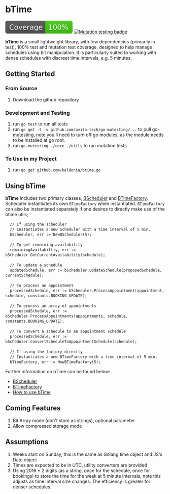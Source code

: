# bTime

![Test Coverage](./coverage-badge.svg) [![Mutation testing badge](https://img.shields.io/endpoint?style=flat&url=https%3A%2F%2Fbadge-api.stryker-mutator.io%2Fgithub.com%2Fkeldonia%2FbTime%2Fmaster)](https://dashboard.stryker-mutator.io/reports/github.com/keldonia/bTime/master)

**bTime** is a small lightweight library, with few dependencies (primarily in test), 
 100% test and mutation test coverage, designed to help manage schedules using
bit manipulation.  It is particularly suited to working with dense schedules with 
discreet time intervals, e.g. 5 minutes.

## Getting Started

### From Source

1. Download the github repository

### Development and Testing

1. run `go test` to run all tests
1. run `go get -t -v github.com/avito-tech/go-mutesting/...` to pull go-mutesting, note you'll need to turn off go modules, as the module needs to be installed at go root.
1. run `go-mutesting ./core ./utils` to run mutation tests

### To Use in my Project
1. run `go get github.com/keldonia/btime.go`


## Using bTime

**bTime** includes two primary classes, [BScheduler](./documentation/scheduler.md) and [BTimeFactory](./documentation/bTimeFactory.md).  
Scheduler instantiates its own `BTimeFactory` when instantiated.  `BTimeFactory` 
can also be instantiated separately if one desires to directly make use of the btime utils;

```golang
  // If using the scheduler
  // Instantiates a new Scheduler with a time interval of 5 min.
  bScheduler, err := NewBScheduler(5); 

  // To get remaining availability
  remainingAvailabiltiy, err := bScheduler.GetCurrentAvailability(schedule);

  // To update a schedule
  updatedSchedule, err := bScheduler.UpdateSchedule(proposedSchedule, currentSchedule);

  // To process an appointment
  processedSchedule, err := bScheduler.ProcessAppointment(appointment, schedule, constants.BOOKING_UPDATE);

  // To process an array of appointments
  processedSchedule, err := bScheduler.ProcessAppointments(appointments, schedule, constants.BOOKING_UPDATE);

  // To convert a schedule to an appointment schedule
  processedSchedule, err := bScheduler.ConvertScheduleToAppointmentSchedule(schedule);

  // If using the factory directly
  // Instantiates a new BTimeFactory with a time interval of 5 min.
  bTimeFactory, err := NewBTimeFactory(5);  
```

Further information on bTime can be found below:
* [BScheduler](./documentation/scheduler.md)
* [BTimeFactory](./documentation/bTimeFactory.md)
* [How to use bTime](./documentation/howTos.md)

## Coming Features

1. Bit Array mode (don't store as strings), optional parameter
1. Allow compressed storage mode

## Assumptions

1. Weeks start on Sunday, this is the same as Golang time object and JS's Date object
1. Times are expected to be in UTC, utility converters are provided
1. Using 2016 * 2 digits (as a string, once for the schedule, once for bookings) to store the time for the week at 5 minute intervals, note this adjusts as time interval size changes.  The efficiency is greater for denser schedules.
